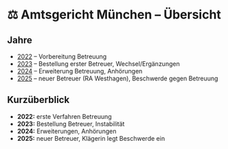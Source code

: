 # ⚖️ Amtsgericht München – Übersicht

## Jahre
- [2022](2022_AG_Muenchen.md) – Vorbereitung Betreuung
- [2023](2023_AG_Muenchen.md) – Bestellung erster Betreuer, Wechsel/Ergänzungen
- [2024](2024_AG_Muenchen.md) – Erweiterung Betreuung, Anhörungen
- [2025](2025_AG_Muenchen.md) – neuer Betreuer (RA Westhagen), Beschwerde gegen Betreuung

## Kurzüberblick
- **2022:** erste Verfahren Betreuung
- **2023:** Bestellung Betreuer, Instabilität
- **2024:** Erweiterungen, Anhörungen
- **2025:** neuer Betreuer, Klägerin legt Beschwerde ein
